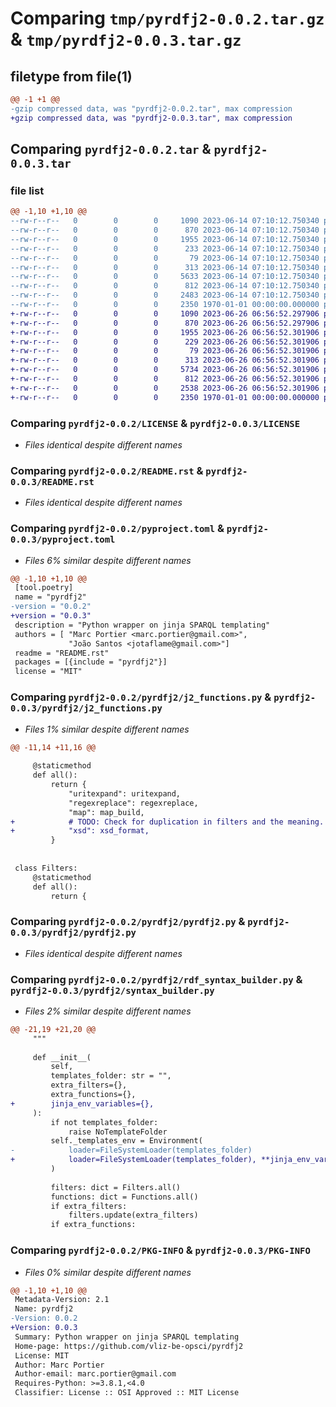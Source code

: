 # Comparing `tmp/pyrdfj2-0.0.2.tar.gz` & `tmp/pyrdfj2-0.0.3.tar.gz`

## filetype from file(1)

```diff
@@ -1 +1 @@
-gzip compressed data, was "pyrdfj2-0.0.2.tar", max compression
+gzip compressed data, was "pyrdfj2-0.0.3.tar", max compression
```

## Comparing `pyrdfj2-0.0.2.tar` & `pyrdfj2-0.0.3.tar`

### file list

```diff
@@ -1,10 +1,10 @@
--rw-r--r--   0        0        0     1090 2023-06-14 07:10:12.750340 pyrdfj2-0.0.2/LICENSE
--rw-r--r--   0        0        0      870 2023-06-14 07:10:12.750340 pyrdfj2-0.0.2/README.rst
--rw-r--r--   0        0        0     1955 2023-06-14 07:10:12.750340 pyrdfj2-0.0.2/pyproject.toml
--rw-r--r--   0        0        0      233 2023-06-14 07:10:12.750340 pyrdfj2-0.0.2/pyrdfj2/__init__.py
--rw-r--r--   0        0        0       79 2023-06-14 07:10:12.750340 pyrdfj2-0.0.2/pyrdfj2/__version__.py
--rw-r--r--   0        0        0      313 2023-06-14 07:10:12.750340 pyrdfj2-0.0.2/pyrdfj2/exceptions.py
--rw-r--r--   0        0        0     5633 2023-06-14 07:10:12.750340 pyrdfj2-0.0.2/pyrdfj2/j2_functions.py
--rw-r--r--   0        0        0      812 2023-06-14 07:10:12.750340 pyrdfj2-0.0.2/pyrdfj2/pyrdfj2.py
--rw-r--r--   0        0        0     2483 2023-06-14 07:10:12.750340 pyrdfj2-0.0.2/pyrdfj2/rdf_syntax_builder.py
--rw-r--r--   0        0        0     2350 1970-01-01 00:00:00.000000 pyrdfj2-0.0.2/PKG-INFO
+-rw-r--r--   0        0        0     1090 2023-06-26 06:56:52.297906 pyrdfj2-0.0.3/LICENSE
+-rw-r--r--   0        0        0      870 2023-06-26 06:56:52.297906 pyrdfj2-0.0.3/README.rst
+-rw-r--r--   0        0        0     1955 2023-06-26 06:56:52.301906 pyrdfj2-0.0.3/pyproject.toml
+-rw-r--r--   0        0        0      229 2023-06-26 06:56:52.301906 pyrdfj2-0.0.3/pyrdfj2/__init__.py
+-rw-r--r--   0        0        0       79 2023-06-26 06:56:52.301906 pyrdfj2-0.0.3/pyrdfj2/__version__.py
+-rw-r--r--   0        0        0      313 2023-06-26 06:56:52.301906 pyrdfj2-0.0.3/pyrdfj2/exceptions.py
+-rw-r--r--   0        0        0     5734 2023-06-26 06:56:52.301906 pyrdfj2-0.0.3/pyrdfj2/j2_functions.py
+-rw-r--r--   0        0        0      812 2023-06-26 06:56:52.301906 pyrdfj2-0.0.3/pyrdfj2/pyrdfj2.py
+-rw-r--r--   0        0        0     2538 2023-06-26 06:56:52.301906 pyrdfj2-0.0.3/pyrdfj2/syntax_builder.py
+-rw-r--r--   0        0        0     2350 1970-01-01 00:00:00.000000 pyrdfj2-0.0.3/PKG-INFO
```

### Comparing `pyrdfj2-0.0.2/LICENSE` & `pyrdfj2-0.0.3/LICENSE`

 * *Files identical despite different names*

### Comparing `pyrdfj2-0.0.2/README.rst` & `pyrdfj2-0.0.3/README.rst`

 * *Files identical despite different names*

### Comparing `pyrdfj2-0.0.2/pyproject.toml` & `pyrdfj2-0.0.3/pyproject.toml`

 * *Files 6% similar despite different names*

```diff
@@ -1,10 +1,10 @@
 [tool.poetry]
 name = "pyrdfj2"
-version = "0.0.2"
+version = "0.0.3"
 description = "Python wrapper on jinja SPARQL templating"
 authors = [ "Marc Portier <marc.portier@gmail.com>", 
             "João Santos <jotaflame@gmail.com>"]
 readme = "README.rst"
 packages = [{include = "pyrdfj2"}]
 license = "MIT"
```

### Comparing `pyrdfj2-0.0.2/pyrdfj2/j2_functions.py` & `pyrdfj2-0.0.3/pyrdfj2/j2_functions.py`

 * *Files 1% similar despite different names*

```diff
@@ -11,14 +11,16 @@
 
     @staticmethod
     def all():
         return {
             "uritexpand": uritexpand,
             "regexreplace": regexreplace,
             "map": map_build,
+            # TODO: Check for duplication in filters and the meaning.
+            "xsd": xsd_format,
         }
 
 
 class Filters:
     @staticmethod
     def all():
         return {
```

### Comparing `pyrdfj2-0.0.2/pyrdfj2/pyrdfj2.py` & `pyrdfj2-0.0.3/pyrdfj2/pyrdfj2.py`

 * *Files identical despite different names*

### Comparing `pyrdfj2-0.0.2/pyrdfj2/rdf_syntax_builder.py` & `pyrdfj2-0.0.3/pyrdfj2/syntax_builder.py`

 * *Files 2% similar despite different names*

```diff
@@ -21,19 +21,20 @@
     """
 
     def __init__(
         self,
         templates_folder: str = "",
         extra_filters={},
         extra_functions={},
+        jinja_env_variables={},
     ):
         if not templates_folder:
             raise NoTemplateFolder
         self._templates_env = Environment(
-            loader=FileSystemLoader(templates_folder)
+            loader=FileSystemLoader(templates_folder), **jinja_env_variables
         )
 
         filters: dict = Filters.all()
         functions: dict = Functions.all()
         if extra_filters:
             filters.update(extra_filters)
         if extra_functions:
```

### Comparing `pyrdfj2-0.0.2/PKG-INFO` & `pyrdfj2-0.0.3/PKG-INFO`

 * *Files 0% similar despite different names*

```diff
@@ -1,10 +1,10 @@
 Metadata-Version: 2.1
 Name: pyrdfj2
-Version: 0.0.2
+Version: 0.0.3
 Summary: Python wrapper on jinja SPARQL templating
 Home-page: https://github.com/vliz-be-opsci/pyrdfj2
 License: MIT
 Author: Marc Portier
 Author-email: marc.portier@gmail.com
 Requires-Python: >=3.8.1,<4.0
 Classifier: License :: OSI Approved :: MIT License
```

